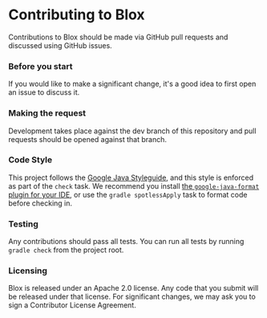 # Contributing to Blox
Contributions to Blox should be made via GitHub pull requests and discussed using GitHub issues.

### Before you start
If you would like to make a significant change, it's a good idea to first open an issue to discuss it.

### Making the request
Development takes place against the dev branch of this repository and pull requests should be opened against that branch.

### Code Style
This project follows the [Google Java Styleguide](https://google.github.io/styleguide/javaguide.html), and this style is enforced as part of the `check` task. We recommend you install [the `google-java-format` plugin for your IDE](https://github.com/google/google-java-format), or use the `gradle spotlessApply` task to format code before checking in.

### Testing
Any contributions should pass all tests. You can run all tests by running `gradle check` from the project root.

### Licensing
Blox is released under an Apache 2.0 license. Any code that you submit will be released under that license.
For significant changes, we may ask you to sign a Contributor License Agreement.
